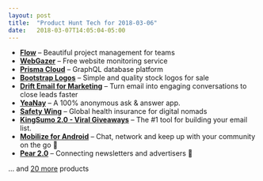 ```yaml
---
layout: post
title:  "Product Hunt Tech for 2018-03-06"
date:   2018-03-07T14:05:04-05:00
---
```


* **[Flow](https://www.producthunt.com/posts/flow-adaa408b-3cdf-4d57-97d5-890701242291?utm_campaign=producthunt-api&utm_medium=api&utm_source=Application%3A+Daily+Digest+RSS+%28ID%3A+3202%29)** – Beautiful project management for teams
* **[WebGazer](https://www.producthunt.com/posts/webgazer?utm_campaign=producthunt-api&utm_medium=api&utm_source=Application%3A+Daily+Digest+RSS+%28ID%3A+3202%29)** – Free website monitoring service
* **[Prisma Cloud](https://www.producthunt.com/posts/prisma-cloud?utm_campaign=producthunt-api&utm_medium=api&utm_source=Application%3A+Daily+Digest+RSS+%28ID%3A+3202%29)** – GraphQL database platform
* **[Bootstrap Logos](https://www.producthunt.com/posts/bootstrap-logos-2?utm_campaign=producthunt-api&utm_medium=api&utm_source=Application%3A+Daily+Digest+RSS+%28ID%3A+3202%29)** – Simple and quality stock logos for sale
* **[Drift Email for Marketing](https://www.producthunt.com/posts/drift-email-for-marketing?utm_campaign=producthunt-api&utm_medium=api&utm_source=Application%3A+Daily+Digest+RSS+%28ID%3A+3202%29)** – Turn email into engaging conversations to close leads faster
* **[YeaNay](https://www.producthunt.com/posts/yeanay?utm_campaign=producthunt-api&utm_medium=api&utm_source=Application%3A+Daily+Digest+RSS+%28ID%3A+3202%29)** – A 100% anonymous ask & answer app.
* **[Safety Wing](https://www.producthunt.com/posts/safety-wing?utm_campaign=producthunt-api&utm_medium=api&utm_source=Application%3A+Daily+Digest+RSS+%28ID%3A+3202%29)** – Global health insurance for digital nomads
* **[KingSumo 2.0 - Viral Giveaways](https://www.producthunt.com/posts/kingsumo-2-0-viral-giveaways?utm_campaign=producthunt-api&utm_medium=api&utm_source=Application%3A+Daily+Digest+RSS+%28ID%3A+3202%29)** – The #1 tool for building your email list.
* **[Mobilize for Android](https://www.producthunt.com/posts/mobilize-for-android?utm_campaign=producthunt-api&utm_medium=api&utm_source=Application%3A+Daily+Digest+RSS+%28ID%3A+3202%29)** – Chat, network and keep up with your community on the go 📲
* **[Pear 2.0](https://www.producthunt.com/posts/pear-2-0?utm_campaign=producthunt-api&utm_medium=api&utm_source=Application%3A+Daily+Digest+RSS+%28ID%3A+3202%29)** – Connecting newsletters and advertisers 🍐

… and [20 more](https://www.producthunt.com/tech) products